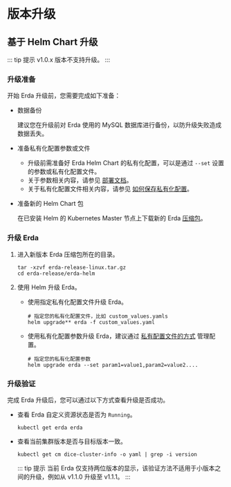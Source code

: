 # 版本升级

## 基于 Helm Chart 升级
::: tip 提示
v1.0.x 版本不支持升级。
:::

### 升级准备

开始 Erda 升级前，您需要完成如下准备：
- 数据备份

  建议您在升级前对 Erda 使用的 MySQL 数据库进行备份，以防升级失败造成数据丢失。
- 准备私有化配置参数或文件
  - 升级前需准备好 Erda Helm Chart 的私有化配置，可以是通过 `--set` 设置的参数或私有化配置文件。
  - 关于参数相关内容，请参见 [部署文档](helm-install.html#安装-erda)。
  - 关于私有化配置文件相关内容，请参见 [如何保存私有化配置](high-availability.html#如何保存私有化配置)。
- 准备新的 Helm Chart 包

  在已安装 Helm 的 Kubernetes Master 节点上下载新的 Erda [压缩包](https://github.com/erda-project/erda-release/releases)。

### 升级 Erda
1. 进入新版本 Erda 压缩包所在的目录。

   ```shell
   tar -xzvf erda-release-linux.tar.gz
   cd erda-release/erda-helm
   ```

2. 使用 Helm 升级 Erda。

   * 使用指定私有化配置文件升级 Erda。

     ```shell
     # 指定您的私有化配置文件，比如 custom_values.yamls
     helm upgrade** erda -f custom_values.yaml 
     ```

   * 使用私有化配置参数升级 Erda，建议通过 [私有配置文件的方式](high-availability.html#如何保存私有化配置) 管理配置。

     ```shell
     # 指定您的私有化配置参数
     helm upgrade erda --set param1=value1,param2=value2....
     ```

### 升级验证
完成 Erda 升级后，您可以通过以下方式查看升级是否成功。

- 查看 Erda 自定义资源状态是否为 `Running`。

  ```shell
  kubectl get erda erda
  ```

- 查看当前集群版本是否与目标版本一致。

  ```SHELL
  kubectl get cm dice-cluster-info -o yaml | grep -i version
  ```

  ::: tip 提示
  当前 Erda 仅支持两位版本的显示，该验证方法不适用于小版本之间的升级，例如从 v1.1.0 升级至 v1.1.1。
  :::

